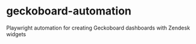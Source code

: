 # geckoboard-automation
Playwright automation for creating Geckoboard dashboards with Zendesk widgets
